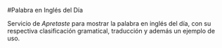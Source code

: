 
#Palabra en Inglés del Día

Servicio de *Apretaste* para mostrar la palabra en inglés del día, con su respectiva clasificación gramatical, traducción y además un ejemplo de uso.
